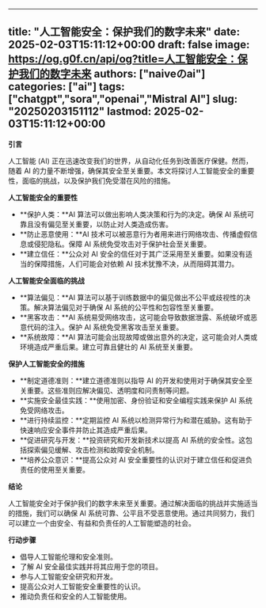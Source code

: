 
---
title: "人工智能安全：保护我们的数字未来"
date: 2025-02-03T15:11:12+00:00
draft: false
image: https://og.g0f.cn/api/og?title=人工智能安全：保护我们的数字未来
authors: ["naiveのai"]
categories: ["ai"]
tags: ["chatgpt","sora","openai","Mistral AI"]
slug: "20250203151112"
lastmod: 2025-02-03T15:11:12+00:00
---
**引言**

人工智能 (AI) 正在迅速改变我们的世界，从自动化任务到改善医疗保健。然而，随着 AI 的力量不断增强，确保其安全至关重要。本文将探讨人工智能安全的重要性，面临的挑战，以及保护我们免受潜在风险的措施。

**人工智能安全的重要性**

* **保护人类：**AI 算法可以做出影响人类决策和行为的决定。确保 AI 系统可靠且没有偏见至关重要，以防止对人类造成伤害。
* **防止恶意使用：**AI 技术可以被恶意行为者用来进行网络攻击、传播虚假信息或侵犯隐私。保障 AI 系统免受攻击对于保护社会至关重要。
* **建立信任：**公众对 AI 安全的信任对于其广泛采用至关重要。如果没有适当的保障措施，人们可能会对依赖 AI 技术犹豫不决，从而阻碍其潜力。

**人工智能安全面临的挑战**

* **算法偏见：**AI 算法可以基于训练数据中的偏见做出不公平或歧视性的决策。解决算法偏见对于确保 AI 系统的公平性和包容性至关重要。
* **黑客攻击：**AI 系统易受网络攻击，这可能会导致数据泄露、系统破坏或恶意代码的注入。保护 AI 系统免受黑客攻击至关重要。
* **系统故障：**AI 算法可能会出现故障或做出意外的决定，这可能会对人类或环境造成严重后果。建立可靠且健壮的 AI 系统至关重要。

**保护人工智能安全的措施**

* **制定道德准则：**建立道德准则以指导 AI 的开发和使用对于确保其安全至关重要。这些准则应解决偏见、透明度和问责制等问题。
* **实施安全最佳实践：**使用加密、身份验证和安全编程实践来保护 AI 系统免受网络攻击。
* **进行持续监控：**定期监控 AI 系统以检测异常行为和潜在威胁。这有助于快速响应安全事件并防止其造成严重后果。
* **促进研究与开发：**投资研究和开发新技术以提高 AI 系统的安全性。这包括探索偏见缓解、攻击检测和故障安全机制。
* **培养公众意识：**提高公众对 AI 安全重要性的认识对于建立信任和促进负责任的使用至关重要。

**结论**

人工智能安全对于保护我们的数字未来至关重要。通过解决面临的挑战并实施适当的措施，我们可以确保 AI 系统可靠、公平且不受恶意使用。通过共同努力，我们可以建立一个由安全、有益和负责任的人工智能塑造的社会。

**行动步骤**

* 倡导人工智能伦理和安全准则。
* 了解 AI 安全最佳实践并将其应用于您的项目。
* 参与人工智能安全研究和开发。
* 提高公众对人工智能安全重要性的认识。
* 推动负责任和安全的人工智能使用。